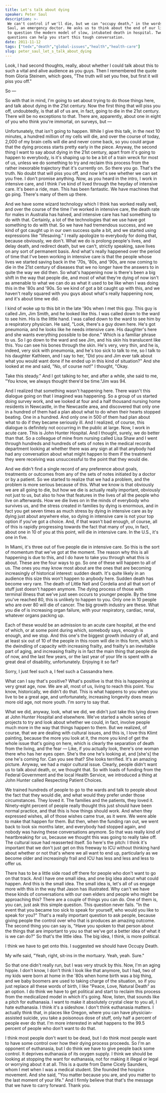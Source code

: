 ```yaml
---
title: Let's talk about dying
speaker: Peter Saul
description: >-
 We can't control if we'll die, but we can "occupy death," in the words of Peter
 Saul, an emergency doctor. He asks us to think about the end of our lives -- and
 to question the modern model of slow, intubated death in hospital. Two big
 questions can help you start this tough conversation.
date: 2011-11-12
tags: ["tedx","death","global-issues","health","health-care"]
slug: peter_saul_let_s_talk_about_dying
---
```


Look, I had second thoughts, really, about whether I could talk about this to such a vital
and alive audience as you guys. Then I remembered the quote from Gloria Steinem, which
goes, "The truth will set you free, but first it will piss you off." 

So — 

So with that in mind, I'm going to set about trying to do those things here, and talk
about dying in the 21st century. Now the first thing that will piss you off, undoubtedly,
is that all of us are, in fact, going to die in the 21st century. There will be no
exceptions to that. There are, apparently, about one in eight of you who think you're
immortal, on surveys, but — 

Unfortunately, that isn't going to happen. While I give this talk, in the next 10 minutes,
a hundred million of my cells will die, and over the course of today, 2,000 of my brain
cells will die and never come back, so you could argue that the dying process starts
pretty early in the piece. Anyway, the second thing I want to say about dying in the 21st
century, apart from it's going to happen to everybody, is it's shaping up to be a bit of a
train wreck for most of us, unless we do something to try and reclaim this process from
the rather inexorable trajectory that it's currently on. So there you go. That's the truth.
No doubt that will piss you off, and now let's see whether we can set you free. I don't
promise anything. Now, as you heard in the intro, I work in intensive care, and I think
I've kind of lived through the heyday of intensive care. It's been a ride, man. This has
been fantastic. We have machines that go ping. There's many of them up
there.

And we have some wizard technology which I think has worked really well, and over the
course of the time I've worked in intensive care, the death rate for males in Australia
has halved, and intensive care has had something to do with that. Certainly, a lot of the
technologies that we use have got something to do with that. So we have had tremendous
success, and we kind of got caught up in our own success quite a bit, and we started using
expressions like "lifesaving." I really apologize to everybody for doing that, because
obviously, we don't. What we do is prolong people's lives, and delay death, and redirect
death, but we can't, strictly speaking, save lives on any sort of permanent basis. And
what's really happened over the period of time that I've been working in intensive care is
that the people whose lives we started saving back in the '70s, '80s, and '90s, are now
coming to die in the 21st century of diseases that we no longer have the answers to in
quite the way we did then. So what's happening now is there's been a big shift in the way
that people die, and most of what they're dying of now isn't as amenable to what we can do
as what it used to be like when I was doing this in the '80s and '90s. So we kind of got a
bit caught up with this, and we haven't really squared with you guys about what's really
happening now, and it's about time we did.

I kind of woke up to this bit in the late '90s when I met this guy. This guy is called
Jim, Jim Smith, and he looked like this. I was called down to the ward to see him. His is
the little hand. I was called down to the ward to see him by a respiratory physician. He
said, "Look, there's a guy down here. He's got pneumonia, and he looks like he needs
intensive care. His daughter's here and she wants everything possible to be done." Which
is a familiar phrase to us. So I go down to the ward and see Jim, and his skin his
translucent like this. You can see his bones through the skin. He's very, very thin, and
he is, indeed, very sick with pneumonia, and he's too sick to talk to me, so I talk to his
daughter Kathleen, and I say to her, "Did you and Jim ever talk about what you would want
done if he ended up in this kind of situation?" And she looked at me and said, "No, of
course not!" I thought, "Okay.

Take this steady." And I got talking to her, and after a while, she said to me, "You know,
we always thought there'd be time."Jim was 94. 

And I realized that something wasn't happening here. There wasn't this dialogue going on
that I imagined was happening. So a group of us started doing survey work, and we looked
at four and a half thousand nursing home residents in Newcastle, in the Newcastle area,
and discovered that only one in a hundred of them had a plan about what to do when their
hearts stopped beating. One in a hundred. And only one in 500 of them had plan about what
to do if they became seriously ill. And I realized, of course, this dialogue is definitely
not occurring in the public at large. Now, I work in acute care. This is John Hunter
Hospital. And I thought, surely, we do better than that. So a colleague of mine from
nursing called Lisa Shaw and I went through hundreds and hundreds of sets of notes in the
medical records department looking at whether there was any sign at all that anybody had
had any conversation about what might happen to them if the treatment they were receiving
was unsuccessful to the point that they would die.

And we didn't find a single record of any preference about goals, treatments or outcomes
from any of the sets of notes initiated by a doctor or by a patient. So we started to
realize that we had a problem, and the problem is more serious because of this. What we
know is that obviously we are all going to die, but how we die is actually really
important, obviously not just to us, but also to how that features in the lives of all the
people who live on afterwards. How we die lives on in the minds of everybody who survives
us, and the stress created in families by dying is enormous, and in fact you get seven
times as much stress by dying in intensive care as by dying just about anywhere else, so
dying in intensive care is not your top option if you've got a choice. And, if that wasn't
bad enough, of course, all of this is rapidly progressing towards the fact that many of
you, in fact, about one in 10 of you at this point, will die in intensive care. In the
U.S., it's one in five.

In Miami, it's three out of five people die in intensive care. So this is the sort of
momentum that we've got at the moment. The reason why this is all happening is due to this,
and I do have to take you through what this is about. These are the four ways to go. So
one of these will happen to all of us. The ones you may know most about are the ones that
are becoming increasingly of historical interest: sudden death. It's quite likely in an
audience this size this won't happen to anybody here. Sudden death has become very rare.
The death of Little Nell and Cordelia and all that sort of stuff just doesn't happen
anymore. The dying process of those with terminal illness that we've just seen occurs to
younger people. By the time you've reached 80, this is unlikely to happen to you. Only one
in 10 people who are over 80 will die of cancer. The big growth industry are these. What
you die of is increasing organ failure, with your respiratory, cardiac, renal, whatever
organs packing up.

Each of these would be an admission to an acute care hospital, at the end of which, or at
some point during which, somebody says, enough is enough, and we stop. And this one's the
biggest growth industry of all, and at least six out of 10 of the people in this room will
die in this form, which is the dwindling of capacity with increasing frailty, and
frailty's an inevitable part of aging, and increasing frailty is in fact the main thing
that people die of now, and the last few years, or the last year of your life is spent
with a great deal of disability, unfortunately. Enjoying it so far? 

Sorry, I just feel such a, I feel such a Cassandra here. 

What can I say that's positive? What's positive is that this is happening at very great
age, now. We are all, most of us, living to reach this point. You know, historically, we
didn't do that. This is what happens to you when you live to be a great age, and
unfortunately, increasing longevity does mean more old age, not more youth. I'm sorry to
say that. 

What we did, anyway, look, what we did, we didn't just take this lying down at John Hunter
Hospital and elsewhere. We've started a whole series of projects to try and look about
whether we could, in fact, involve people much more in the way that things happen to them.
But we realized, of course, that we are dealing with cultural issues, and this is, I love
this Klimt painting, because the more you look at it, the more you kind of get the whole
issue that's going on here, which is clearly the separation of death from the living, and
the fear — Like, if you actually look, there's one woman there who has her eyes open.
She's the one he's looking at, and [she's] the one he's coming for. Can you see that? She
looks terrified. It's an amazing picture. Anyway, we had a major cultural issue. Clearly,
people didn't want us to talk about death, or, we thought that. So with loads of funding
from the Federal Government and the local Health Service, we introduced a thing at John
Hunter called Respecting Patient Choices.

We trained hundreds of people to go to the wards and talk to people about the fact that
they would die, and what would they prefer under those circumstances. They loved it. The
families and the patients, they loved it. Ninety-eight percent of people really thought
this just should have been normal practice, and that this is how things should work. And
when they expressed wishes, all of those wishes came true, as it were. We were able to
make that happen for them. But then, when the funding ran out, we went back to look six
months later, and everybody had stopped again, and nobody was having these conversations
anymore. So that was really kind of heartbreaking for us, because we thought this was
going to really take off. The cultural issue had reasserted itself. So here's the pitch: I
think it's important that we don't just get on this freeway to ICU without thinking hard
about whether or not that's where we all want to end up, particularly as we become older
and increasingly frail and ICU has less and less and less to offer us.

There has to be a little side road off there for people who don't want to go on that
track. And I have one small idea, and one big idea about what could happen. And this is the
small idea. The small idea is, let's all of us engage more with this in the way that Jason
has illustrated. Why can't we have these kinds of conversations with our own elders and
people who might be approaching this? There are a couple of things you can do. One of them
is, you can, just ask this simple question. This question never fails. "In the event that
you became too sick to speak for yourself, who would you like to speak for you?" That's a
really important question to ask people, because giving people the control over who that
is produces an amazing outcome. The second thing you can say is, "Have you spoken to that
person about the things that are important to you so that we've got a better idea of what
it is we can do?" So that's the little idea. The big idea, I think, is more
political.

I think we have to get onto this. I suggested we should have Occupy Death.

My wife said, "Yeah, right, sit-ins in the mortuary. Yeah, yeah. Sure."

So that one didn't really run, but I was very struck by this. Now, I'm an aging hippie. I
don't know, I don't think I look like that anymore, but I had, two of my kids were born at
home in the '80s when home birth was a big thing, and we baby boomers are used to taking
charge of the situation, so if you just replace all these words of birth, I like "Peace,
Love, Natural Death" as an option. I do think we have to get political and start to
reclaim this process from the medicalized model in which it's going. Now, listen, that
sounds like a pitch for euthanasia. I want to make it absolutely crystal clear to you all,
I hate euthanasia. I think it's a sideshow. I don't think euthanasia matters. I actually
think that, in places like Oregon, where you can have physician-assisted suicide, you take
a poisonous dose of stuff, only half a percent of people ever do that. I'm more interested
in what happens to the 99.5 percent of people who don't want to do that.

I think most people don't want to be dead, but I do think most people want to have some
control over how their dying process proceeds. So I'm an opponent of euthanasia, but I do
think we have to give people back some control. It deprives euthanasia of its oxygen
supply. I think we should be looking at stopping the want for euthanasia, not for making
it illegal or legal or worrying about it at all. This is a quote from Dame Cicely Saunders,
whom I met when I was a medical student. She founded the hospice movement. And she said,
"You matter because you are, and you matter to the last moment of your life." And I firmly
believe that that's the message that we have to carry forward. Thank you.

<!--
ad_duration=3.33
event="TEDxNewy"
external_start_time=0
intro_duration=11.82
is_subtitle_required="False"
is_talk_featured="True"
language="en"
language_swap="False"
native_language="en"
number_of_related_talks=6
number_of_speakers=1
number_of_subtitled_videos=29
number_of_tags=5
number_of_talk_download_languages=29
number_of_talk_more_resources=0
number_of_talk_recommendations=0
number_of_talks_take_actions=0
post_ad_duration=0.83
published_timestamp="2012-03-25 14:00:23"
recording_date="2011-11-12"
speaker_description="Doctor, intensive care specialist"
speaker_is_published=1
speaker_name="Peter Saul"
talk_name="Let's talk about dying"
talks_tags=["tedx","death","global-issues","health","health-care"]
url_audio="https://download.ted.com/talks/PeterSaul_2011X.mp3?apikey=acme-roadrunner"
url_photo_speaker="https://pe.tedcdn.com/images/ted/18af2208e11b5f2f68078c27112495b41c2f55f6_254x191.jpg"
url_photo_talk="https://s3.amazonaws.com/talkstar-photos/uploads/7eaea187-68cf-4e9b-a7e3-d878e6d3aaed/PeterSaul_2011X-embed.jpg"
url_webpage="https://www.ted.com/talks/peter_saul_let_s_talk_about_dying"
video_type_name="TEDx Talk"
-->